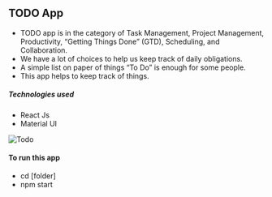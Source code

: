 ## TODO App

* TODO app is  in the category of Task Management, Project Management, Productivity, “Getting Things Done” (GTD), Scheduling, and Collaboration.
* We have a lot of choices to help us keep track of daily obligations. 
* A simple list on paper of things “To Do” is enough for some people.
* This app helps to keep track of things.

##### Technologies used
* React Js
* Material UI


![Todo](https://user-images.githubusercontent.com/69053657/114255119-591f8180-9981-11eb-9610-5fd43d8c65c8.gif)

#### To run this app
* cd [folder]
* npm start



